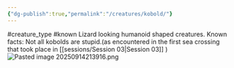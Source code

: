 ```yaml
---
{"dg-publish":true,"permalink":"/creatures/kobold/"}
---
```


#creature_type #known 
Lizard looking humanoid shaped creatures.
Known facts:
Not all kobolds are stupid.(as encountered in the first sea crossing that took place in [[sessions/Session 03\|Session 03]] )
![Pasted image 20250914213916.png](/img/user/npcs/images/Pasted%20image%2020250914213916.png)